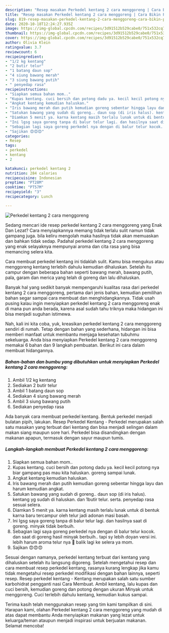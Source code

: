```yaml
---
description: "Resep masakan Perkedel kentang 2 cara menggoreng | Cara Bikin Perkedel kentang 2 cara menggoreng Yang Sempurna"
title: "Resep masakan Perkedel kentang 2 cara menggoreng | Cara Bikin Perkedel kentang 2 cara menggoreng Yang Sempurna"
slug: 819-resep-masakan-perkedel-kentang-2-cara-menggoreng-cara-bikin-perkedel-kentang-2-cara-menggoreng-yang-sempurna
date: 2020-10-18T12:24:27.935Z
image: https://img-global.cpcdn.com/recipes/3d91512b529cabe0/751x532cq70/perkedel-kentang-2-cara-menggoreng-foto-resep-utama.jpg
thumbnail: https://img-global.cpcdn.com/recipes/3d91512b529cabe0/751x532cq70/perkedel-kentang-2-cara-menggoreng-foto-resep-utama.jpg
cover: https://img-global.cpcdn.com/recipes/3d91512b529cabe0/751x532cq70/perkedel-kentang-2-cara-menggoreng-foto-resep-utama.jpg
author: Olivia Klein
ratingvalue: 3.7
reviewcount: 6
recipeingredient:
- "1/2 kg kentang"
- "2 butir telur"
- "1 batang daun sop"
- "4 siung bawang merah"
- "3 siung bawang putih"
- " penyedap rasa"
recipeinstructions:
- "Siapkan semua bahan mom.."
- "Kupas kentang. cuci bersih dan potong dadu ya. kecil kecil potong nya biar gampang pas mau kita haluskan. goreng sampai lunak."
- "Angkat kentang kemudian haluskan."
- "Iris bawang merah dan putih kemudian goreng sebentar hingga layu dan harum kemudian angkat."
- "Satukan bawang yang sudah di goreng.. daun sop (di iris halus). kentang yg sudah di haluskan. dan 1butir telur. serta. penyedap rasa sesuai selera."
- "Diamkan 5 menit ya. karna kentang masih terlalu lunak untuk di bentuk karna baru tercampur oleh telur jadi adonan masi basah."
- "Ini lgsg saya goreng tanpa di balur telur lagi. dan hasilnya saat di goreng. minyak tidak berbuih."
- "Sebagian lagi saya goreng perkedel nya dengan di balur telur kocok. dan saat di goreng hasil minyak berbuih.. tapi sy lebih doyan versi ini. lebih harum aroma telur nya 🤩 balik lagi ke selera ya mom."
- "Sajikan 😍😍😍"
categories:
- Resep
tags:
- perkedel
- kentang
- 2

katakunci: perkedel kentang 2 
nutrition: 284 calories
recipecuisine: Indonesian
preptime: "PT28M"
cooktime: "PT57M"
recipeyield: "3"
recipecategory: Lunch

---
```



![Perkedel kentang 2 cara menggoreng](https://img-global.cpcdn.com/recipes/3d91512b529cabe0/751x532cq70/perkedel-kentang-2-cara-menggoreng-foto-resep-utama.jpg)

Sedang mencari ide resep perkedel kentang 2 cara menggoreng yang Enak Dan Lezat? Cara menyiapkannya memang tidak terlalu sulit namun tidak gampang juga. bila keliru mengolah maka hasilnya tidak akan memuaskan dan bahkan tidak sedap. Padahal perkedel kentang 2 cara menggoreng yang enak selayaknya mempunyai aroma dan cita rasa yang bisa memancing selera kita.

Cara membuat perkedel kentang ini tidaklah sulit. Kamu bisa mengukus atau menggoreng kentang terlebih dahulu kemudian dihaluskan. Setelah itu campur dengan beberapa bahan seperti bawang merah, bawang putih, pala, garam dan merica yang telah di goreng dan lalu dihaluskan.

Banyak hal yang sedikit banyak mempengaruhi kualitas rasa dari perkedel kentang 2 cara menggoreng, pertama dari jenis bahan, kemudian pemilihan bahan segar sampai cara membuat dan menghidangkannya. Tidak usah pusing kalau ingin menyiapkan perkedel kentang 2 cara menggoreng enak di mana pun anda berada, karena asal sudah tahu triknya maka hidangan ini bisa menjadi suguhan istimewa.


Nah, kali ini kita coba, yuk, kreasikan perkedel kentang 2 cara menggoreng sendiri di rumah. Tetap dengan bahan yang sederhana, hidangan ini bisa memberi manfaat untuk membantu menjaga kesehatan tubuhmu sekeluarga. Anda bisa menyiapkan Perkedel kentang 2 cara menggoreng memakai 6 bahan dan 9 langkah pembuatan. Berikut ini cara dalam membuat hidangannya.

<!--inarticleads1-->

##### Bahan-bahan dan bumbu yang dibutuhkan untuk menyiapkan Perkedel kentang 2 cara menggoreng:

1. Ambil 1/2 kg kentang
1. Sediakan 2 butir telur
1. Ambil 1 batang daun sop
1. Sediakan 4 siung bawang merah
1. Ambil 3 siung bawang putih
1. Sediakan  penyedap rasa


Ada banyak cara membuat perkedel kentang. Bentuk perkedel menjadi bulatan pipih, lakukan. Resep Perkedel Kentang - Perkedel merupakan salah satu masakan yang terbuat dari kentang dan bisa menjadi selingan dalam makan siang maupun sore hari. Perkedel bisa disandingkan dengan makanan apapun, termasuk dengan sayur maupun tumis. 

<!--inarticleads2-->

##### Langkah-langkah membuat Perkedel kentang 2 cara menggoreng:

1. Siapkan semua bahan mom..
1. Kupas kentang. cuci bersih dan potong dadu ya. kecil kecil potong nya biar gampang pas mau kita haluskan. goreng sampai lunak.
1. Angkat kentang kemudian haluskan.
1. Iris bawang merah dan putih kemudian goreng sebentar hingga layu dan harum kemudian angkat.
1. Satukan bawang yang sudah di goreng.. daun sop (di iris halus). kentang yg sudah di haluskan. dan 1butir telur. serta. penyedap rasa sesuai selera.
1. Diamkan 5 menit ya. karna kentang masih terlalu lunak untuk di bentuk karna baru tercampur oleh telur jadi adonan masi basah.
1. Ini lgsg saya goreng tanpa di balur telur lagi. dan hasilnya saat di goreng. minyak tidak berbuih.
1. Sebagian lagi saya goreng perkedel nya dengan di balur telur kocok. dan saat di goreng hasil minyak berbuih.. tapi sy lebih doyan versi ini. lebih harum aroma telur nya 🤩 balik lagi ke selera ya mom.
1. Sajikan 😍😍😍


Sesuai dengan namanya, perkedel kentang terbuat dari kentang yang dihaluskan setelah itu langsung digoreng. Setelah mengetahui resep dan cara membuat resep perkedel kentang, rasanya kurang lengkap jika kamu tidak mengetahui resep perkedel modifikasi dengan bahan lainnya, seperti resep. Resep perkedel kentang - Kentang merupakan salah satu sumber karbohidrat pengganti nasi Cara Membuat. Ambil kentang, lalu kupas dan cuci bersih, kemudian goreng dan potong dengan ukuran Minyak untuk menggoreng. Cuci terlebih dahulu kentang, kemudian kukus sampai. 

Terima kasih telah menggunakan resep yang tim kami tampilkan di sini. Harapan kami, olahan Perkedel kentang 2 cara menggoreng yang mudah di atas dapat membantu Anda menyiapkan makanan yang lezat untuk keluarga/teman ataupun menjadi inspirasi untuk berjualan makanan. Selamat mencoba!
